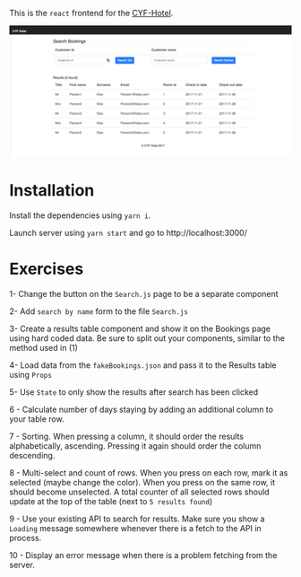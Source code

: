 This is the `react` frontend for the [CYF-Hotel](https://github.com/CodeYourFuture/cyf-hotel).


![Bookings Search page](Bookings.png)

# Installation

Install the dependencies using `yarn i`.

Launch server using `yarn start` and go to http://localhost:3000/

# Exercises 

1- Change the button on the `Search.js` page to be a separate component

2- Add `search by name` form to the file `Search.js`

3- Create a results table component and show it on the Bookings page using hard coded data. Be sure to split out your components, similar to the method used in (1)

4- Load data from the `fakeBookings.json` and pass it to the Results table using `Props`

5- Use `State` to only show the results after search has been clicked

6 - Calculate number of days staying by adding an additional column to your table row.

7 - Sorting. When pressing a column, it should order the results alphabetically, ascending. Pressing it again should order the column descending. 

8 - Multi-select and count of rows. When you press on each row, mark it as selected (maybe change the color). When you press on the same row, it should become unselected. 
A total counter of all selected rows should update at the top of the table (next to `5 results found`)

9 - Use your existing API to search for results. Make sure you show a `Loading` message somewhere whenever there is a fetch to the API in process.

10 - Display an error message when there is a problem fetching from the server.
